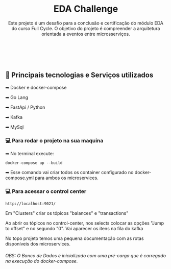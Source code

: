 <h1 align="center">EDA Challenge</h1>

<p align="center">Este projeto é um desafio para a conclusão e certificação do módulo EDA do curso Full Cycle. O objetivo do projeto é compreender a arquitetura orientada a eventos entre microsserviços.
 </p>

</br></br>

</br>

<div align="left">
  <h2 id="techs">🚀 Principais tecnologias e Serviços utilizados </h2>

  <p>
    ➡ Docker e docker-compose 
  </p>

  <p>
    ➡ Go Lang 
  </p>

  <p>
    ➡ FastApi / Python 
  </p>

  <p>
    ➡ Kafka 
  </p>

  <p>
    ➡ MySql 
  </p>

</div>


<div align="left">
  <h3 id="rodar-projeto">💻 Para rodar o projeto na sua maquina</h3>

  <p>➡ No terminal execute: </p>
  <p>

    docker-compose up --build

  </p>

  <p>➡ Esse comando vai criar todos os container configurado no docker-compose.yml para ambos os microservices.</p>

  <h3 id="rodar-projeto">💻 Para acessar o control center</h3>

  <p>

    http://localhost:9021/

  </p>

  <p>Em "Clusters" criar os tópicos "balances" e "transactions"</p>

  <p>Ao abrir os tópicos no control-center, nos selects colocar as opções "Jump to offset" e no segundo "0". Vai aparecer os itens na fila do kafka</p>

  <p> No topo projeto temos uma pequena documentação com as rotas disponíveis dos microservices.
  </p>
  
  <h6> OBS: O Banco de Dados é inicializado com uma pré-carga que é carregado na execução do docker-compose.

  <img>

</div>

</br>
</br>
</br>
